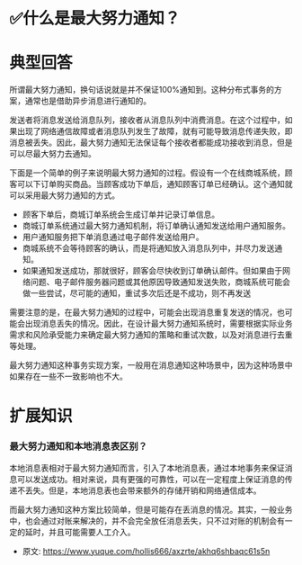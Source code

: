 # ✅什么是最大努力通知？
<!--page header-->

<a name="sdEY4"></a>
# 典型回答

所谓最大努力通知，换句话说就是并不保证100%通知到。这种分布式事务的方案，通常也是借助异步消息进行通知的。

发送者将消息发送给消息队列，接收者从消息队列中消费消息。在这个过程中，如果出现了网络通信故障或者消息队列发生了故障，就有可能导致消息传递失败，即消息被丢失。因此，最大努力通知无法保证每个接收者都能成功接收到消息，但是可以尽最大努力去通知。

下面是一个简单的例子来说明最大努力通知的过程。假设有一个在线商城系统，顾客可以下订单购买商品。当顾客成功下单后，通知顾客订单已经确认。这个通知就可以采用最大努力通知的方式。

- 顾客下单后，商城订单系统会生成订单并记录订单信息。
- 商城订单系统通过最大努力通知机制，将订单确认通知发送给用户通知服务。
- 用户通知服务把下单消息通过电子邮件发送给用户。
- 商城系统不会等待顾客的确认，而是将通知放入消息队列中，并尽力发送通知。
- 如果通知发送成功，那就很好，顾客会尽快收到订单确认邮件。但如果由于网络问题、电子邮件服务器问题或其他原因导致通知发送失败，商城系统可能会做一些尝试，尽可能的通知，重试多次后还是不成功，则不再发送


需要注意的是，在最大努力通知的过程中，可能会出现消息重复发送的情况，也可能会出现消息丢失的情况。因此，在设计最大努力通知系统时，需要根据实际业务需求和风险承受能力来确定最大努力通知的策略和重试次数，以及对消息进行去重等处理。

最大努力通知这种事务实现方案，一般用在消息通知这种场景中，因为这种场景中如果存在一些不一致影响也不大。
<a name="pzoI3"></a>
# 扩展知识

<a name="bA9VS"></a>
### 最大努力通知和本地消息表区别？

本地消息表相对于最大努力通知而言，引入了本地消息表，通过本地事务来保证消息可以发送成功。相对来说，具有更强的可靠性，可以在一定程度上保证消息的传递不丢失。但是，本地消息表也会带来额外的存储开销和网络通信成本。

而最大努力通知这种方案比较简单，但是可能存在丢消息的情况。其实，一般业务中，也会通过对账来解决的，并不会完全放任消息丢失，只不过对账的机制会有一定的延时，并且可能需要人工介入。


<!--page footer-->
- 原文: <https://www.yuque.com/hollis666/axzrte/akhq6shbaqc61s5n>